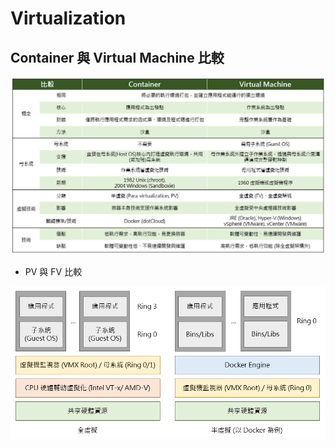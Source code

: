 # Virtualization


## Container 與 Virtual Machine 比較

![](../images/container-vm.png)

* PV 與 FV 比較

![](../images/pv-fv.png)
